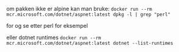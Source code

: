 
om pakken ikke er alpine kan man bruke:
`docker run --rm mcr.microsoft.com/dotnet/aspnet:latest dpkg -l | grep "perl"`

for og se etter perl for eksempel


eller dotnet runtimes
`docker run --rm mcr.microsoft.com/dotnet/aspnet:latest dotnet --list-runtimes`
